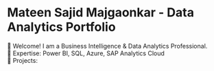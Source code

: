 # Mateen Sajid Majgaonkar - Data Analytics Portfolio
👋 Welcome! I am a Business Intelligence & Data Analytics Professional.  
🔹 Expertise: Power BI, SQL, Azure, SAP Analytics Cloud  
🔹 Projects:
